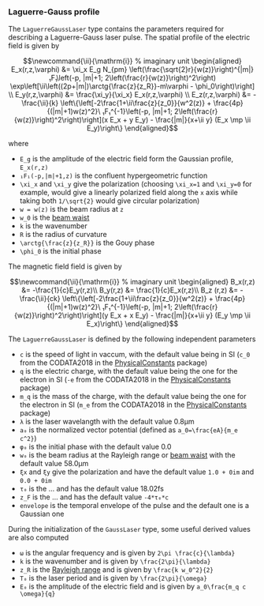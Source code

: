 ### Laguerre-Gauss profile

The `LaguerreGaussLaser` type contains the parameters required for describing a
Laguerre-Gauss laser pulse. The spatial profile of the electric field is given by
```math
\newcommand{\ii}{\mathrm{i}}                % imaginary unit
\begin{aligned}
    E_x(r,z,\varphi) &= \xi_x E_g N_{pm} \left(\frac{\sqrt{2}r}{w(z)}\right)^{|m|} ₁F₁\left(-p, |m|+1; 2\left(\frac{r}{w(z)}\right)^2\right) \exp\left[\ii\left((2p+|m|)\arctg{\frac{z}{z_R}}-m\varphi - \phi_0\right)\right] \\
    E_y(r,z,\varphi) &= \frac{\xi_y}{\xi_x} E_x(r,z,\varphi) \\
    E_z(r,z,\varphi) &= -\frac{\ii}{k} \left\{\left[-2\frac{1+\ii\frac{z}{z_0}}{w^2(z)} + \frac{4p}{(|m|+1)w(z)^2}\ ₁F₁^{-1}\left(-p, |m|+1; 2\left(\frac{r}{w(z)}\right)^2\right)\right](x E_x + y E_y) - \frac{|m|}{x+\ii y} (E_x \mp \ii E_y)\right\}
\end{aligned}
```
where
- ``E_g`` is the amplitude of the electric field form the Gaussian profile, ``E_x(r,z)``
- ``₁F₁(-p,|m|+1,z)`` is the confluent hypergeometric function
- ``\xi_x`` and ``\xi_y`` give the polarization (choosing ``\xi_x=1`` and ``\xi_y=0`` for example, would give a linearly polarized field along the ``x`` axis while taking both ``1/\sqrt{2}`` would give circular polarization)
- ``w = w(z)`` is the beam radius at ``z``
- ``w_0`` is the [beam waist](https://en.wikipedia.org/wiki/Gaussian_beam#Beam_waist)
- ``k`` is the wavenumber
- ``R`` is the radius of curvature
- ``\arctg{\frac{z}{z_R}}`` is the Gouy phase
- ``\phi_0`` is the initial phase

The magnetic field field is given by
```math
\newcommand{\ii}{\mathrm{i}}                % imaginary unit
\begin{aligned}
    B_x(r,z) &= -\frac{1}{c}E_y(r,z)\\
    B_y(r,z) &= \frac{1}{c}E_x(r,z)\\
    B_z (r,z) &= -\frac{\ii}{ck} \left\{\left[-2\frac{1+\ii\frac{z}{z_0}}{w^2(z)} + \frac{4p}{(|m|+1)w(z)^2}\ ₁F₁^{-1}\left(-p, |m|+1; 2\left(\frac{r}{w(z)}\right)^2\right)\right](y E_x + x E_y) - \frac{|m|}{x+\ii y} (E_y \mp \ii E_x)\right\}
\end{aligned}
```

The `LaguerreGaussLaser` is defined by the following independent parameters
- `c` is the speed of light in vaccum, with the default value being in SI (`c_0` from the CODATA2018 in the [PhysicalConstants](https://github.com/JuliaPhysics/PhysicalConstants.jl) package)
- `q` is the electric charge, with the default value being the one for the electron in SI (`-e` from the CODATA2018 in the [PhysicalConstants](https://github.com/JuliaPhysics/PhysicalConstants.jl) package)
- `m_q` is the mass of the charge, with the default value being the one for the electron in SI (`m_e` from the CODATA2018 in the [PhysicalConstants](https://github.com/JuliaPhysics/PhysicalConstants.jl) package)
- `λ` is the laser wavelangth with the default value 0.8μm
- `a₀` is the normalized vector potential (defined as ``a_0=\frac{eA}{m_e c^2}``)
- `φ₀` is the initial phase with the default value 0.0
- `w₀` is the beam radius at the Rayleigh range or [beam waist](https://en.wikipedia.org/wiki/Gaussian_beam#Beam_waist) with the default value 58.0μm
- `ξx` and `ξy` give the polarization and have the default value `1.0 + 0im` and `0.0 + 0im`
- `τ₀` is the ... and has the default value 18.02fs
- `z_F` is the ... and has the default value `-4*τ₀*c`
- `envelope` is the temporal envelope of the pulse and the default one is a Gaussian one

During the initialization of the `GaussLaser` type, some useful derived values are
also computed
- `ω` is the angular frequency and is given by ``2\pi \frac{c}{\lambda}``
- `k` is the wavenumber and is given by ``\frac{2\pi}{\lambda}``
- `z_R` is the [Rayleigh range](https://en.wikipedia.org/wiki/Rayleigh_length) and is given by ``\frac{k w_0^2}{2}``
- `T₀` is the laser period and is given by ``\frac{2\pi}{\omega}``
- `E₀` is the amplitude of the electric field and is given by ``a_0\frac{m_q c \omega}{q}``
